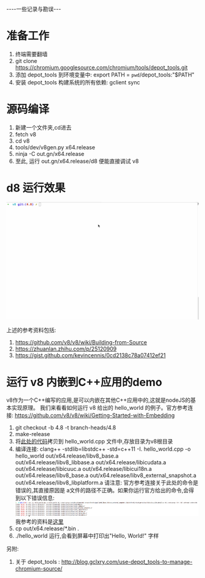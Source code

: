 ----一些记录与勘误---

# 准备工作

1. 终端需要翻墙
1. git clone https://chromium.googlesource.com/chromium/tools/depot_tools.git
3. 添加 depot_tools 到环境变量中: export PATH = `pwd`/depot_tools:"$PATH"
4. 安装 depot_tools 构建系统的所有依赖: gclient sync

# 源码编译
1. 新建一个文件夹,cd进去
2. fetch v8
3. cd v8
4. tools/dev/v8gen.py x64.release
5. ninja -C out.gn/x64.release
6. 至此, 运行 out.gn/x64.release/d8 便能直接调试 v8

# d8 运行效果
![d8](./d8.gif)

上述的参考资料包括:
1. https://github.com/v8/v8/wiki/Building-from-Source
2. https://zhuanlan.zhihu.com/p/25120909
3. https://gist.github.com/kevincennis/0cd2138c78a07412ef21


# 运行 v8 内嵌到C++应用的demo
v8作为一个C++编写的应用,是可以内嵌在其他C++应用中的,这就是nodeJS的基本实现原理。
我们来看看如何运行 v8 给出的 hello_world 的例子。官方参考连接: https://github.com/v8/v8/wiki/Getting-Started-with-Embedding

1. git checkout -b 4.8 -t branch-heads/4.8
2. make-release
3. 将[此处的代码](https://chromium.googlesource.com/v8/v8/+/branch-heads/4.8/samples/hello-world.cc)拷贝到 hello_world.cpp 文件中,存放目录为v8根目录
4. 编译连接: clang++ -stdlib=libstdc++ -std=c++11 -I. hello_world.cpp -o hello_world out/x64.release/libv8_base.a out/x64.release/libv8_libbase.a out/x64.release/libicudata.a out/x64.release/libicuuc.a out/x64.release/libicui18n.a out/x64.release/libv8_base.a out/x64.release/libv8_external_snapshot.a out/x64.release/libv8_libplatform.a
请注意: 官方参考连接关于此处的命令是错误的,其直接原因是 a文件的路径不正确。如果你运行官方给出的命令,会得到以下错误信息:
![error](./error_compile_hello-world.png)
我参考的资料是[这里](https://gist.github.com/netpoetica/28ce31478cfc43edcaa7#7-finally-youre-ready-to-compile-and-see-hello_worldcpps-output)
5. cp out/x64.release/*.bin .
6. ./hello_world 运行,会看到屏幕中打印出"Hello, World!" 字样




另附:
1. 关于 depot_tools : http://blog.gclxry.com/use-depot_tools-to-manage-chromium-source/

